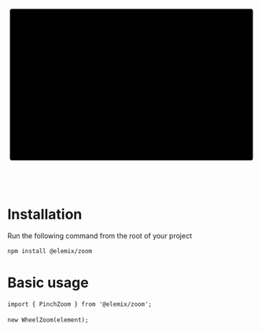 <div style="display: flex; justify-content: center; align-content: center">
    <img src="../../../images/drag-banner.svg" width="100%" style="max-width: 950px; text-align: center; margin: 0px auto 48px auto" />
</div>

# Installation
Run the following command from the root of your project

```
npm install @elemix/zoom
```

# Basic usage

```
import { PinchZoom } from '@elemix/zoom';

new WheelZoom(element);
```